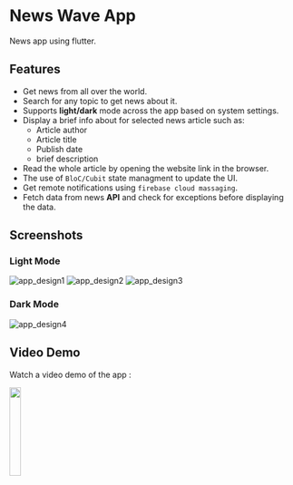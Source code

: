 # News Wave App

News app using flutter.

## Features

- Get news from all over the world.
- Search for any topic to get news about it.
- Supports **light/dark** mode across the app based on system settings.
- Display a brief info about for selected news article such as:
  - Article author
  - Article title
  - Publish date
  - brief description
- Read the whole article by opening the website link in the browser.
- The use of `BloC/Cubit` state managment to update the UI.
- Get remote notifications using `firebase cloud massaging`.
- Fetch data from news **API** and check for exceptions before displaying the data.

## Screenshots

### Light Mode

![app_design1](https://github.com/shalabycr7/news_app_using_news_api/assets/17945581/a610858e-66c8-4b80-a04f-a171dd047158)
![app_design2](https://github.com/shalabycr7/news_app_using_news_api/assets/17945581/0f20c069-566a-4002-85b7-823de524db00)
![app_design3](https://github.com/shalabycr7/news_app_using_news_api/assets/17945581/960d98db-f88d-4bf4-850a-be1dfe3acd48)

### Dark Mode

![app_design4](https://github.com/shalabycr7/news_app_using_news_api/assets/17945581/e965ec48-f3c3-4e9a-9d1d-73cf00323bf3)

## Video Demo

Watch a video demo of the app :

[<img src="https://th.bing.com/th/id/R.c9d1e8e340d6e1b8fb8e7d38f76d5741?rik=alqdTxPDUF%2f6eg&pid=ImgRaw&r=0" width="20%">](https://www.youtube.com/watch?v=V4Dt4iWQn7c "App Preview")
